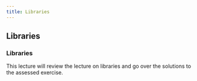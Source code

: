 ```yaml
---
title: Libraries
---
```

## Libraries
### Libraries

This lecture will review the lecture on libraries and go over the solutions to the assessed exercise.